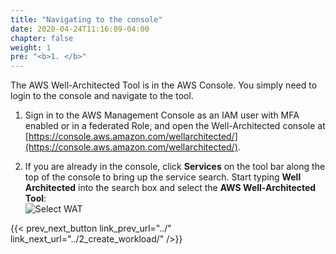 ```yaml
---
title: "Navigating to the console"
date: 2020-04-24T11:16:09-04:00
chapter: false
weight: 1
pre: "<b>1. </b>"
---
```


The AWS Well-Architected Tool is in the AWS Console. You simply need to login to the console and navigate to the tool.
1. Sign in to the AWS Management Console as an IAM user with MFA enabled or in a federated Role, and open the Well-Architected console at [https://console.aws.amazon.com/wellarchitected/](https://console.aws.amazon.com/wellarchitected/).

2. If you are already in the console, click **Services** on the tool bar along the top of the console to bring up the service search. Start typing **Well Architected** into the search box and select the **AWS Well-Architected Tool**:  
![Select WAT](/watool/100_Walkthrough_of_the_Well-Architected_Tool/Images/AWSWAT0.png)

{{< prev_next_button link_prev_url="../" link_next_url="../2_create_workload/" />}}
